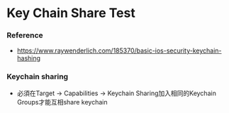 # Key Chain Share Test

### Reference

- https://www.raywenderlich.com/185370/basic-ios-security-keychain-hashing

### Keychain sharing

- 必須在Target -> Capabilities -> Keychain Sharing加入相同的Keychain Groups才能互相share keychain